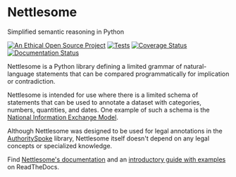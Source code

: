 # Nettlesome

Simplified semantic reasoning in Python

[![An Ethical Open Source Project](https://img.shields.io/badge/open-ethical-%234baaaa)](https://ethicalsource.dev/licenses/) [![Tests](https://github.com/mscarey/nettlesome/actions/workflows/python-package.yml/badge.svg)](https://github.com/mscarey/nettlesome/actions) [![Coverage Status](https://coveralls.io/repos/github/mscarey/nettlesome/badge.svg?branch=master)](https://coveralls.io/github/mscarey/nettlesome?branch=master) [![Documentation Status](https://readthedocs.org/projects/nettlesome/badge/?version=latest)](https://nettlesome.readthedocs.io/en/latest/?badge=latest)

Nettlesome is a Python
library defining a limited grammar of natural-language statements
that can be compared programmatically for implication or contradiction.

Nettlesome is intended for use where there is a limited schema of statements
that can be used to annotate a dataset with categories, numbers, quantities,
and dates. One example of such a schema is
the [National Information Exchange Model](https://github.com/NIEM/NIEM-Releases/tree/niem-5.0).

Although Nettlesome was designed to be used for legal annotations in
the [AuthoritySpoke](https://github.com/mscarey/AuthoritySpoke) library,
Nettlesome itself doesn't depend on any legal concepts or specialized knowledge.

Find [Nettlesome's documentation](https://nettlesome.readthedocs.io/) and an [introductory guide with examples](https://nettlesome.readthedocs.io/en/latest/guides/intro.html) on ReadTheDocs.
